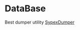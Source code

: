 # DataBase
<p>Best dumper utility <a href="https://github.com/mixas8383/utilities/blob/master/DB/SypexDumper_2011.zip">SypexDumper</a></p>

